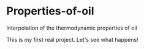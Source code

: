 # Properties-of-oil
Interpolation of the thermodynamic properties of oil

This is my first real project. Let's see what happens!
